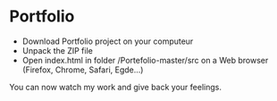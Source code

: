 # Portfolio

- Download Portfolio project on your computeur
- Unpack the ZIP file
- Open index.html in folder /Portefolio-master/src on a Web browser (Firefox, Chrome, Safari, Egde...)

You can now watch my work and give back your feelings.
